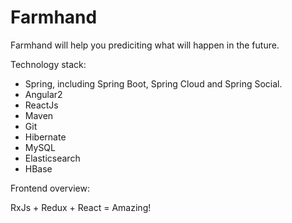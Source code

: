 # Farmhand
Farmhand will help you prediciting what will happen in the future.

Technology stack:

- Spring, including Spring Boot, Spring Cloud and Spring Social.
- Angular2
- ReactJs
- Maven
- Git
- Hibernate
- MySQL
- Elasticsearch
- HBase

Frontend overview:

RxJs + Redux + React = Amazing!

